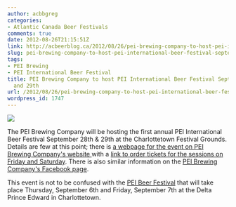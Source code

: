 ```yaml
---
author: acbbgreg
categories:
- Atlantic Canada Beer Festivals
comments: true
date: 2012-08-26T21:15:51Z
link: http://acbeerblog.ca/2012/08/26/pei-brewing-company-to-host-pei-international-beer-festival-september-28th-and-29th/
slug: pei-brewing-company-to-host-pei-international-beer-festival-september-28th-and-29th
tags:
- PEI Brewing
- PEI International Beer Festival
title: PEI Brewing Company to host PEI International Beer Festival September 28th
  and 29th
url: /2012/08/26/pei-brewing-company-to-host-pei-international-beer-festival-september-28th-and-29th/
wordpress_id: 1747
---
```


[![](http://acbeerblog.ca/wp-content/uploads/2012/08/pei-int-beer-festival.jpg)](http://acbeerblog.ca/wp-content/uploads/2012/08/pei-int-beer-festival.jpg)

The PEI Brewing Company will be hosting the first annual PEI International Beer Festival September 28th & 29th at the Charlottetown Festival Grounds.  Details are few at this point;  there is [a webpage for the event on PEI Brewing Company's website ](http://peibrewingcompany.com/beerfestival.html)with a [link to order tickets for the sessions on Friday and Saturday](https://peitickets.com/venue/pei-fall-flavours-festival/show/pei-international-beer-festival).  There is also similar information on the [PEI Brewing Company's Facebook page](https://www.facebook.com/peibrewingcompany).

This event is not to be confused with the [PEI Beer Festival](http://www.peibeerfestival.ca/about-the-pei-beerfest/) that will take place Thursday, September 6th and Friday, September 7th at the Delta Prince Edward in Charlottetown.
